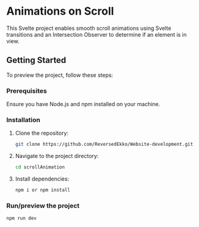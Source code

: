 # Animations on Scroll

This Svelte project enables smooth scroll animations using Svelte transitions and an Intersection Observer to determine if an element is in view.

## Getting Started

To preview the project, follow these steps:

### Prerequisites

Ensure you have Node.js and npm installed on your machine.

### Installation

1. Clone the repository:

    ```bash
    git clone https://github.com/ReversedEkko/Website-development.git
    

2. Navigate to the project directory:

    ```bash
    cd scrollAnimation

3. Install dependencies:

    ```bash
    npm i or npm install
    

### Run/preview the project

    npm run dev
